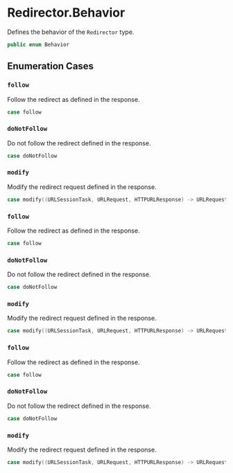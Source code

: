 # Redirector.Behavior

Defines the behavior of the `Redirector` type.

``` swift
public enum Behavior 
```

## Enumeration Cases

### `follow`

Follow the redirect as defined in the response.

``` swift
case follow
```

### `doNotFollow`

Do not follow the redirect defined in the response.

``` swift
case doNotFollow
```

### `modify`

Modify the redirect request defined in the response.

``` swift
case modify((URLSessionTask, URLRequest, HTTPURLResponse) -> URLRequest?)
```

### `follow`

Follow the redirect as defined in the response.

``` swift
case follow
```

### `doNotFollow`

Do not follow the redirect defined in the response.

``` swift
case doNotFollow
```

### `modify`

Modify the redirect request defined in the response.

``` swift
case modify((URLSessionTask, URLRequest, HTTPURLResponse) -> URLRequest?)
```

### `follow`

Follow the redirect as defined in the response.

``` swift
case follow
```

### `doNotFollow`

Do not follow the redirect defined in the response.

``` swift
case doNotFollow
```

### `modify`

Modify the redirect request defined in the response.

``` swift
case modify((URLSessionTask, URLRequest, HTTPURLResponse) -> URLRequest?)
```

